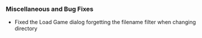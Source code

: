  ### Miscellaneous and Bug Fixes
   * Fixed the Load Game dialog forgetting the filename filter when changing directory
